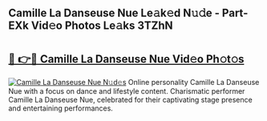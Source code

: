 ## Camille La Danseuse Nue Le𝚊k𝚎d N𝚞𝚍e - Part-EXk Vid𝚎o Photos Le𝚊ks 3TZhN

# <h2><a href="http://fbaoe45.evod.top/?m=Camille+La+Danseuse+Nue">🔗 👉🔴 Camille La Danseuse Nue Vid𝚎o Ph𝚘t𝚘s</a></h2>

[![Camille La Danseuse Nue N𝚞d𝚎s](https://i.imgur.com/8V9OHl7.gif)](http://fbaoe45.evod.top/?m=Camille+La+Danseuse+Nue)
Online personality Camille La Danseuse Nue with a focus on dance and lifestyle content. Charismatic performer Camille La Danseuse Nue, celebrated for their captivating stage presence and entertaining performances. 
